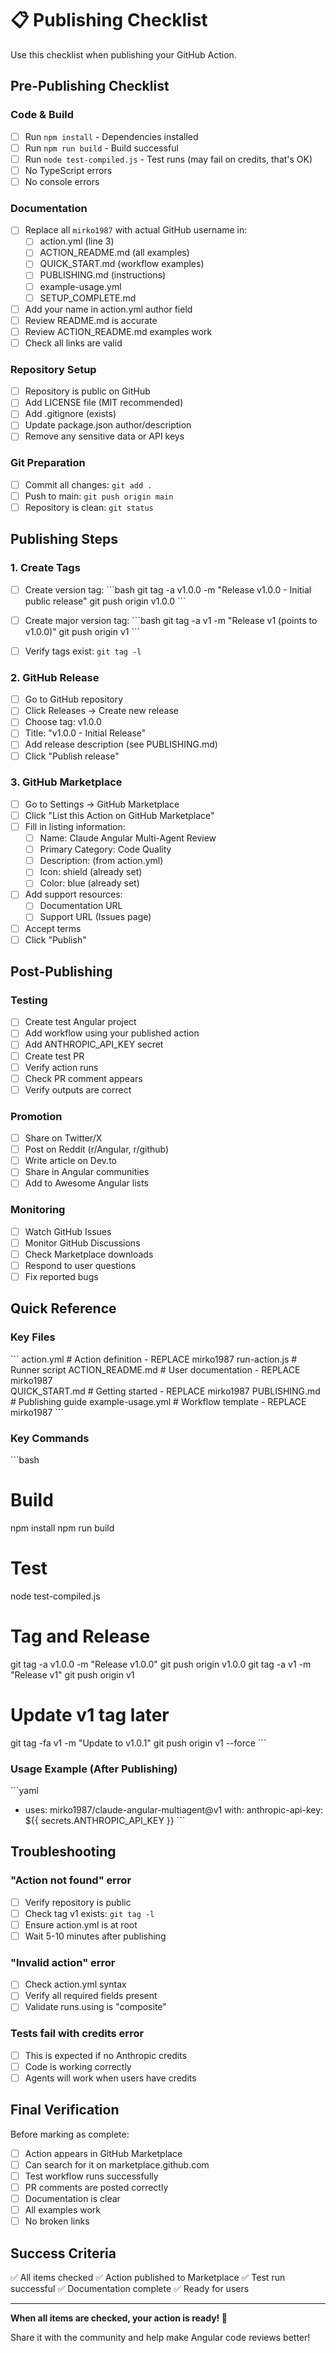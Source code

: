# 📋 Publishing Checklist

Use this checklist when publishing your GitHub Action.

## Pre-Publishing Checklist

### Code & Build
- [ ] Run `npm install` - Dependencies installed
- [ ] Run `npm run build` - Build successful
- [ ] Run `node test-compiled.js` - Test runs (may fail on credits, that's OK)
- [ ] No TypeScript errors
- [ ] No console errors

### Documentation
- [ ] Replace all `mirko1987` with actual GitHub username in:
  - [ ] action.yml (line 3)
  - [ ] ACTION_README.md (all examples)
  - [ ] QUICK_START.md (workflow examples)
  - [ ] PUBLISHING.md (instructions)
  - [ ] example-usage.yml
  - [ ] SETUP_COMPLETE.md
  
- [ ] Add your name in action.yml author field
- [ ] Review README.md is accurate
- [ ] Review ACTION_README.md examples work
- [ ] Check all links are valid

### Repository Setup
- [ ] Repository is public on GitHub
- [ ] Add LICENSE file (MIT recommended)
- [ ] Add .gitignore (exists)
- [ ] Update package.json author/description
- [ ] Remove any sensitive data or API keys

### Git Preparation
- [ ] Commit all changes: `git add .`
- [ ] Push to main: `git push origin main`
- [ ] Repository is clean: `git status`

## Publishing Steps

### 1. Create Tags
- [ ] Create version tag:
  \`\`\`bash
  git tag -a v1.0.0 -m "Release v1.0.0 - Initial public release"
  git push origin v1.0.0
  \`\`\`

- [ ] Create major version tag:
  \`\`\`bash
  git tag -a v1 -m "Release v1 (points to v1.0.0)"
  git push origin v1
  \`\`\`

- [ ] Verify tags exist: `git tag -l`

### 2. GitHub Release
- [ ] Go to GitHub repository
- [ ] Click Releases → Create new release
- [ ] Choose tag: v1.0.0
- [ ] Title: "v1.0.0 - Initial Release"
- [ ] Add release description (see PUBLISHING.md)
- [ ] Click "Publish release"

### 3. GitHub Marketplace
- [ ] Go to Settings → GitHub Marketplace
- [ ] Click "List this Action on GitHub Marketplace"
- [ ] Fill in listing information:
  - [ ] Name: Claude Angular Multi-Agent Review
  - [ ] Primary Category: Code Quality
  - [ ] Description: (from action.yml)
  - [ ] Icon: shield (already set)
  - [ ] Color: blue (already set)
- [ ] Add support resources:
  - [ ] Documentation URL
  - [ ] Support URL (Issues page)
- [ ] Accept terms
- [ ] Click "Publish"

## Post-Publishing

### Testing
- [ ] Create test Angular project
- [ ] Add workflow using your published action
- [ ] Add ANTHROPIC_API_KEY secret
- [ ] Create test PR
- [ ] Verify action runs
- [ ] Check PR comment appears
- [ ] Verify outputs are correct

### Promotion
- [ ] Share on Twitter/X
- [ ] Post on Reddit (r/Angular, r/github)
- [ ] Write article on Dev.to
- [ ] Share in Angular communities
- [ ] Add to Awesome Angular lists

### Monitoring
- [ ] Watch GitHub Issues
- [ ] Monitor GitHub Discussions
- [ ] Check Marketplace downloads
- [ ] Respond to user questions
- [ ] Fix reported bugs

## Quick Reference

### Key Files
\`\`\`
action.yml              # Action definition - REPLACE mirko1987
run-action.js           # Runner script
ACTION_README.md        # User documentation - REPLACE mirko1987  
QUICK_START.md          # Getting started - REPLACE mirko1987
PUBLISHING.md           # Publishing guide
example-usage.yml       # Workflow template - REPLACE mirko1987
\`\`\`

### Key Commands
\`\`\`bash
# Build
npm install
npm run build

# Test
node test-compiled.js

# Tag and Release
git tag -a v1.0.0 -m "Release v1.0.0"
git push origin v1.0.0
git tag -a v1 -m "Release v1"
git push origin v1

# Update v1 tag later
git tag -fa v1 -m "Update to v1.0.1"
git push origin v1 --force
\`\`\`

### Usage Example (After Publishing)
\`\`\`yaml
- uses: mirko1987/claude-angular-multiagent@v1
  with:
    anthropic-api-key: \${{ secrets.ANTHROPIC_API_KEY }}
\`\`\`

## Troubleshooting

### "Action not found" error
- [ ] Verify repository is public
- [ ] Check tag v1 exists: `git tag -l`
- [ ] Ensure action.yml is at root
- [ ] Wait 5-10 minutes after publishing

### "Invalid action" error
- [ ] Check action.yml syntax
- [ ] Verify all required fields present
- [ ] Validate runs.using is "composite"

### Tests fail with credits error
- [ ] This is expected if no Anthropic credits
- [ ] Code is working correctly
- [ ] Agents will work when users have credits

## Final Verification

Before marking as complete:
- [ ] Action appears in GitHub Marketplace
- [ ] Can search for it on marketplace.github.com
- [ ] Test workflow runs successfully
- [ ] PR comments are posted correctly
- [ ] Documentation is clear
- [ ] All examples work
- [ ] No broken links

## Success Criteria

✅ All items checked
✅ Action published to Marketplace
✅ Test run successful
✅ Documentation complete
✅ Ready for users

---

**When all items are checked, your action is ready! 🎉**

Share it with the community and help make Angular code reviews better!

